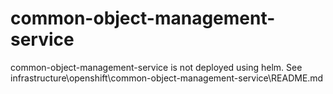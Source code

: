 # common-object-management-service
common-object-management-service is not deployed using helm. See infrastructure\openshift\common-object-management-service\README.md